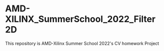 # AMD-XILINX_SummerSchool_2022_Filter2D
This repository is AMD-Xilinx Summer School 2022's CV homework Project
